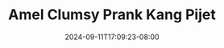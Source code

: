 --- 
title: "Amel Clumsy Prank Kang Pijet"
description: "   video bokep Amel Clumsy Prank Kang Pijet instagram full vidio baru"
date: 2024-09-11T17:09:23-08:00
file_code: "iyo7iyyry1ye"
draft: false
cover: "54nwi2punjw9nid5.jpg"
tags: ["Amel", "Clumsy", "Prank", "Kang", "Pijet", "bokep-indo", "bokep-viral", "bokep-ig"]
length: 2936
fld_id: "1482658"
foldername: "Amel clumsy"
categories: ["Amel clumsy"]
views: 0
---